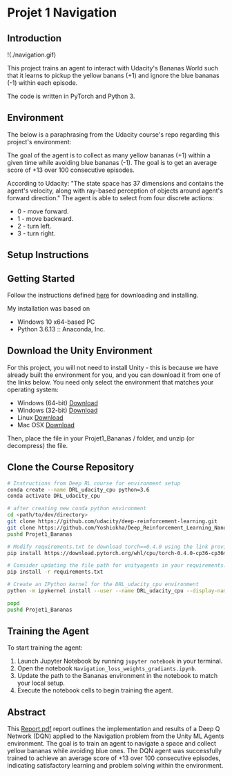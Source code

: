 
# Projet 1 Navigation

## Introduction

!(./navigation.gif)

This project trains an agent to interact with Udacity's Bananas World such that it learns to pickup the yellow banans (+1) and ignore the blue bananas (-1) within each episode.

The code is written in PyTorch and Python 3.

## Environment
The below is a paraphrasing from the Udacity course's repo regarding this project's environment:

The goal of the agent is to collect as many yellow bananas (+1) within a given time while avoiding blue bananas (-1). The goal is to get an average score of +13 over 100 consecutive episodes.

According to Udacity: "The state space has 37 dimensions and contains the agent's velocity, along with ray-based perception of objects around agent's forward direction." The agent is able to select from four discrete actions:

* 0 - move forward.
* 1 - move backward.
* 2 - turn left.
* 3 - turn right.

## Setup Instructions
## Getting Started

Follow the instructions defined [here](https://github.com/udacity/deep-reinforcement-learning/tree/master) for downloading and installing.

My installation was based on 
* Windows 10 x64-based PC
* Python 3.6.13 :: Anaconda, Inc.

## Download the Unity Environment
For this project, you will not need to install Unity - this is because we have already built the environment for you, and you can download it from one of the links below. You need only select the environment that matches your operating system:
* Windows (64-bit) [Download](https://s3-us-west-1.amazonaws.com/udacity-drlnd/P1/Banana/Banana_Windows_x86_64.zip)
* Windows (32-bit) [Download](https://s3-us-west-1.amazonaws.com/udacity-drlnd/P1/Banana/Banana_Windows_x86.zip)
* Linux [Download](https://s3-us-west-1.amazonaws.com/udacity-drlnd/P1/Banana/Banana_Linux.zip)
* Mac OSX [Download](https://s3-us-west-1.amazonaws.com/udacity-drlnd/P1/Banana/Banana.app.zip)

Then, place the file in your Projet1_Bananas / folder, and unzip (or decompress) the file.

## Clone the Course Repository

```bash
# Instructions from Deep RL course for environment setup
conda create --name DRL_udacity_cpu python=3.6 
conda activate DRL_udacity_cpu

# after creating new conda python environment
cd <path/to/dev/directory>
git clone https://github.com/udacity/deep-reinforcement-learning.git
git clone https://github.com/Yoshiokha/Deep_Reinforcement_Learning_Nanodegree_UDACITY/Projet1_Bananas.git
pushd Projet1_Bananas

# Modify requirements.txt to download torch==0.4.0 using the link provided below. Standard installation methods using pip or conda do not work for this specific version. Please note, this link is only compatible with Windows systems. For other versions or operating systems, visit PyTorch's previous versions page to find the appropriate download link.https://pytorch.org/get-started/previous-versions/
pip install https://download.pytorch.org/whl/cpu/torch-0.4.0-cp36-cp36m-win_amd64.whl

# Consider updating the file path for unityagents in your requirements.txt file, which was originally cloned from Udacity. This adjustment will ensure that the correct version of unityagents is referenced, matching the specific needs of your project.
pip install -r requirements.txt

# Create an IPython kernel for the DRL_udacity_cpu environment
python -m ipykernel install --user --name DRL_udacity_cpu --display-name "Python 3.6 (DRL_udacity_cpu)"

popd
pushd Projet1_Bananas
```
## Training the Agent

To start training the agent:

1. Launch Jupyter Notebook by running `jupyter notebook` in your terminal.
2. Open the notebook `Navigation_loss_weights_gradiants.ipynb`.
3. Update the path to the Bananas environment in the notebook to match your local setup.
4. Execute the notebook cells to begin training the agent.

## Abstract

This [Report.pdf](./Report.pdf) report outlines the implementation and results of a Deep Q Network (DQN) applied to the Navigation problem from the Unity ML Agents environment. The goal is to train an agent to navigate a space and collect yellow bananas while avoiding blue ones. The DQN agent was successfully trained to achieve an average score of +13 over 100 consecutive episodes, indicating satisfactory learning and problem solving within the environment.
